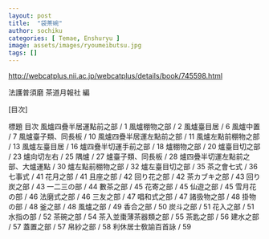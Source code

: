```yaml
---
layout: post
title:  "袋茶碗"
author: sochiku
categories: [ Temae, Enshuryu ]
image: assets/images/ryoumeibutsu.jpg
tags: []
---
```


http://webcatplus.nii.ac.jp/webcatplus/details/book/745598.html

法護普須磨
茶道月報社 編

[目次]

標題
目次
風爐四疊半居運點前之部 / 1
風爐棚物之部 / 2
風爐臺目居 / 6
風爐中置 / 7
風爐臺子類、同長板 / 10
風爐四疊半居運左點前之部 / 11
風爐左點前棚物之部 / 13
風爐左臺目居 / 16
爐四疊半切運手前之部 / 18
爐棚物之部 / 20
爐臺目切之部 / 23
爐向切左右 / 25
隅爐 / 27
爐臺子類、同長板 / 28
爐四疊半切運左點前之部、大爐運點 / 30
爐左點前棚物之部 / 32
爐左臺目切之部 / 35
茶之會七式 / 36
七事式 / 41
花月之部 / 41
且座之部 / 42
回り花之部 / 42
茶カブキ之部 / 43
回り炭之部 / 43
一二三の部 / 44
數茶之部 / 45
花寄之部 / 45
仙遊之部 / 45
雪月花の部 / 46
法磨式之部 / 46
三友之部 / 47
唱和式之部 / 47
諸扱物之部 / 48
掛物の部 / 48
釜之部 / 48
風爐之部 / 49
香合之部 / 50
炭斗之部 / 51
花入之部 / 51
水指の部 / 52
茶碗之部 / 54
茶入並棗薄茶器類之部 / 55
茶匙之部 / 56
建水之部 / 57
蓋置之部 / 57
帛紗之部 / 58
利休居士敎諭百首詠 / 59
